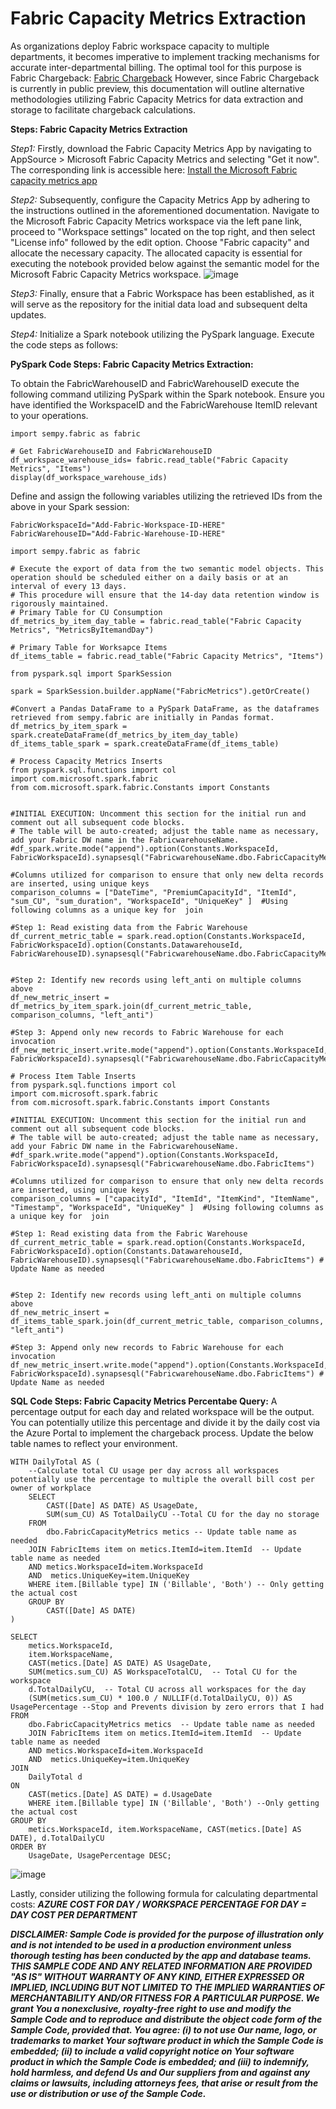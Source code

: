 # Fabric Capacity Metrics Extraction
<link rel="icon" href="articles/fabric_16_color.svg" type="image/x-icon" >

As organizations deploy Fabric workspace capacity to multiple departments, it becomes imperative to implement tracking mechanisms for accurate inter-departmental billing. 
The optimal tool for this purpose is Fabric Chargeback: <a href="https://learn.microsoft.com/en-gb/fabric/release-plan/admin-governance#capacity-metrics-chargeback-public-preview" target="_blank">Fabric Chargeback</a>
However, since Fabric Chargeback is currently in public preview, this documentation will outline alternative methodologies utilizing Fabric Capacity Metrics for data extraction and storage to facilitate chargeback calculations.

**Steps: Fabric Capacity Metrics Extraction**

*Step1:*
Firstly, download the Fabric Capacity Metrics App by navigating to AppSource > Microsoft Fabric Capacity Metrics and selecting "Get it now". The corresponding link is accessible here:  <a href="learn.microsoft.com/en-us/fabric/enterprise/metrics-app-install?tabs=1st" target="_blank">Install the Microsoft Fabric capacity metrics app</a>

*Step2:*
Subsequently, configure the Capacity Metrics App by adhering to the instructions outlined in the aforementioned documentation. Navigate to the Microsoft Fabric Capacity Metrics workspace via the left pane link, proceed to "Workspace settings" located on the top right, and then select "License info" followed by the edit option. 
Choose "Fabric capacity" and allocate the necessary capacity. 
The allocated capacity is essential for executing the notebook provided below against the semantic model for the Microsoft Fabric Capacity Metrics workspace.
![image](https://github.com/user-attachments/assets/8ed9ba2a-e6a2-49e1-8e59-97e248c383e5)

*Step3:*
Finally, ensure that a Fabric Workspace has been established, as it will serve as the repository for the initial data load and subsequent delta updates.

*Step4:*
Initialize a Spark notebook utilizing the PySpark language. Execute the code steps as follows:

**PySpark Code Steps: Fabric Capacity Metrics Extraction:**

To obtain the FabricWarehouseID and FabricWarehouseID execute the following command utilizing PySpark within the Spark notebook. Ensure you have identified the WorkspaceID and the FabricWarehouse ItemID relevant to your operations.
```
import sempy.fabric as fabric

# Get FabricWarehouseID and FabricWarehouseID
df_workspace_warehouse_ids= fabric.read_table("Fabric Capacity Metrics", "Items")
display(df_workspace_warehouse_ids)
```

Define and assign the following variables utilizing the retrieved IDs from the above in your Spark session:
```
FabricWorkspaceId="Add-Fabric-Workspace-ID-HERE"
FabricWarehouseID="Add-Fabric-Warehouse-ID-HERE"
```


```
import sempy.fabric as fabric

# Execute the export of data from the two semantic model objects. This operation should be scheduled either on a daily basis or at an interval of every 13 days.
# This procedure will ensure that the 14-day data retention window is rigorously maintained.
# Primary Table for CU Consumption
df_metrics_by_item_day_table = fabric.read_table("Fabric Capacity Metrics", "MetricsByItemandDay")

# Primary Table for Worksapce Items
df_items_table = fabric.read_table("Fabric Capacity Metrics", "Items")

```



```
from pyspark.sql import SparkSession

spark = SparkSession.builder.appName("FabricMetrics").getOrCreate()

#Convert a Pandas DataFrame to a PySpark DataFrame, as the dataframes retrieved from sempy.fabric are initially in Pandas format.
df_metrics_by_item_spark = spark.createDataFrame(df_metrics_by_item_day_table)
df_items_table_spark = spark.createDataFrame(df_items_table)
```


```
# Process Capacity Metrics Inserts
from pyspark.sql.functions import col
import com.microsoft.spark.fabric
from com.microsoft.spark.fabric.Constants import Constants  


#INITIAL EXECUTION: Uncomment this section for the initial run and comment out all subsequent code blocks.
# The table will be auto-created; adjust the table name as necessary, add your Fabric DW name in the FabricwarehouseName.
#df_spark.write.mode("append").option(Constants.WorkspaceId, FabricWorkspaceId).synapsesql("FabricwarehouseName.dbo.FabricCapacityMetrics")

#Columns utilized for comparison to ensure that only new delta records are inserted, using unique keys
comparison_columns = ["DateTime", "PremiumCapacityId", "ItemId", "sum_CU", "sum_duration", "WorkspaceId", "UniqueKey" ]  #Using following columns as a unique key for  join

#Step 1: Read existing data from the Fabric Warehouse
df_current_metric_table = spark.read.option(Constants.WorkspaceId, FabricWorkspaceId).option(Constants.DatawarehouseId, FabricWarehouseID).synapsesql("FabricwarehouseName.dbo.FabricCapacityMetrics")


#Step 2: Identify new records using left_anti on multiple columns above
df_new_metric_insert = df_metrics_by_item_spark.join(df_current_metric_table, comparison_columns, "left_anti")

#Step 3: Append only new records to Fabric Warehouse for each invocation
df_new_metric_insert.write.mode("append").option(Constants.WorkspaceId, FabricWorkspaceId).synapsesql("FabricwarehouseName.dbo.FabricCapacityMetrics")

```

```
# Process Item Table Inserts
from pyspark.sql.functions import col
import com.microsoft.spark.fabric
from com.microsoft.spark.fabric.Constants import Constants  

#INITIAL EXECUTION: Uncomment this section for the initial run and comment out all subsequent code blocks.
# The table will be auto-created; adjust the table name as necessary, add your Fabric DW name in the FabricwarehouseName.
#df_spark.write.mode("append").option(Constants.WorkspaceId, FabricWorkspaceId).synapsesql("FabricwarehouseName.dbo.FabricItems")

#Columns utilized for comparison to ensure that only new delta records are inserted, using unique keys
comparison_columns = ["capacityId", "ItemId", "ItemKind", "ItemName", "Timestamp", "WorkspaceId", "UniqueKey" ]  #Using following columns as a unique key for  join

#Step 1: Read existing data from the Fabric Warehouse
df_current_metric_table = spark.read.option(Constants.WorkspaceId, FabricWorkspaceId).option(Constants.DatawarehouseId, FabricWarehouseID).synapsesql("FabricwarehouseName.dbo.FabricItems") # Update Name as needed


#Step 2: Identify new records using left_anti on multiple columns above
df_new_metric_insert = df_items_table_spark.join(df_current_metric_table, comparison_columns, "left_anti")

#Step 3: Append only new records to Fabric Warehouse for each invocation
df_new_metric_insert.write.mode("append").option(Constants.WorkspaceId, FabricWorkspaceId).synapsesql("FabricwarehouseName.dbo.FabricItems") # Update Name as needed
```

**SQL Code Steps: Fabric Capacity Metrics Percentabe Query:**
A percentage output for each day and related workspace will be the output. You can potentially utilize this percentage and divide it by the daily cost via the Azure Portal to implement the chargeback process.
Update the below table names to reflect your environment.
```
WITH DailyTotal AS (
    --Calculate total CU usage per day across all workspaces potentially use the percentage to multiple the overall bill cost per owner of workplace
    SELECT 
        CAST([Date] AS DATE) AS UsageDate, 
        SUM(sum_CU) AS TotalDailyCU --Total CU for the day no storage 
    FROM 
        dbo.FabricCapacityMetrics metics -- Update table name as needed
	JOIN FabricItems item on metics.ItemId=item.ItemId  -- Update table name as needed
	AND metics.WorkspaceId=item.WorkspaceId
	AND  metics.UniqueKey=item.UniqueKey
	WHERE item.[Billable type] IN ('Billable', 'Both') -- Only getting the actual cost
    GROUP BY 
        CAST([Date] AS DATE)
)

SELECT 
    metics.WorkspaceId, 
	item.WorkspaceName,
    CAST(metics.[Date] AS DATE) AS UsageDate, 
    SUM(metics.sum_CU) AS WorkspaceTotalCU,  -- Total CU for the workspace
    d.TotalDailyCU,  -- Total CU across all workspaces for the day
    (SUM(metics.sum_CU) * 100.0 / NULLIF(d.TotalDailyCU, 0)) AS UsagePercentage --Stop and Prevents division by zero errors that I had
FROM 
    dbo.FabricCapacityMetrics metics  -- Update table name as needed
	JOIN FabricItems item on metics.ItemId=item.ItemId  -- Update table name as needed
	AND metics.WorkspaceId=item.WorkspaceId
	AND  metics.UniqueKey=item.UniqueKey
JOIN 
    DailyTotal d
ON 
    CAST(metics.[Date] AS DATE) = d.UsageDate
	WHERE item.[Billable type] IN ('Billable', 'Both') --Only getting the actual cost
GROUP BY 
    metics.WorkspaceId, item.WorkspaceName, CAST(metics.[Date] AS DATE), d.TotalDailyCU
ORDER BY 
    UsageDate, UsagePercentage DESC;
```
![image](https://github.com/user-attachments/assets/6b40ab34-33fd-4ff7-a867-097bce2d73a2)


Lastly, consider utilizing the following formula for calculating departmental costs: ***AZURE COST FOR DAY / WORKSPACE PERCENTAGE FOR DAY = DAY COST PER DEPARTMENT***

***DISCLAIMER: Sample Code is provided for the purpose of illustration only and is not intended to be used in a production environment unless thorough testing has been conducted by the app and database teams. THIS SAMPLE CODE AND ANY RELATED INFORMATION ARE PROVIDED "AS IS" WITHOUT WARRANTY OF ANY KIND, EITHER EXPRESSED OR IMPLIED, INCLUDING BUT NOT LIMITED TO THE IMPLIED WARRANTIES OF MERCHANTABILITY AND/OR FITNESS FOR A PARTICULAR PURPOSE. We grant You a nonexclusive, royalty-free right to use and modify the Sample Code and to reproduce and distribute the object code form of the Sample Code, provided that. You agree: (i) to not use Our name, logo, or trademarks to market Your software product in which the Sample Code is embedded; (ii) to include a valid copyright notice on Your software product in which the Sample Code is embedded; and (iii) to indemnify, hold harmless, and defend Us and Our suppliers from and against any claims or lawsuits, including attorneys fees, that arise or result from the use or distribution or use of the Sample Code.***


